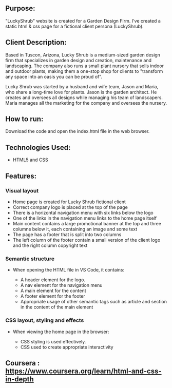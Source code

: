 ## Purpose:
"LuckyShrub" website is created for a Garden Design Firm. I've created a static html & css page for a fictional client persona (LuckyShrub). 


## Client Description:
Based in Tuscon, Arizona, Lucky Shrub is a medium-sized garden design firm that specializes in garden design and creation, maintenance and landscaping. The company also runs a small plant nursery that sells indoor and outdoor plants, making them a one-stop shop for clients to "transform any space into an oasis you can be proud of".

Lucky Shrub was started by a husband and wife team, Jason and Maria, who share a long-time love for plants. Jason is the garden architect. He creates and oversees all designs while managing his team of landscapers. Maria manages all the marketing for the company and oversees the nursery.

## How to run: 
Download the code and open the index.html file in the web browser. 

## Technologies Used:
- HTML5 and CSS


## Features:

### Visual layout

- Home page is created for Lucky Shrub fictional client
- Correct company logo is placed at the top of the page
- There is a horizontal navigation menu with six links below the logo
- One of the links in the navigation menu links to the home page itself
- Main content contains a large promotional banner at the top and three columns below it, each containing an image and some text
- The page has a footer that is split into two columns
- The left column of the footer contain a small version of the client logo and the right column copyright text

### Semantic structure

- When opening the HTML file in VS Code, it contains:

  -  A header element for the logo.
  -  A nav element for the navigation menu
  -  A main element for the content
  -  A footer element for the footer
  -  Appropriate usage of other semantic tags such as article and section in the content of the main element

### CSS layout, styling and effects
- When viewing the home page in the browser:
 
  - CSS styling is used effectively.
  - CSS used to create appropriate interactivity
 

## Coursera : https://www.coursera.org/learn/html-and-css-in-depth
